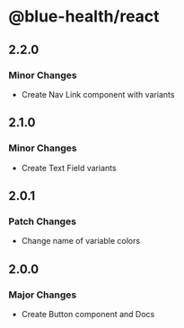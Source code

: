 # @blue-health/react

## 2.2.0

### Minor Changes

- Create Nav Link component with variants

## 2.1.0

### Minor Changes

- Create Text Field variants

## 2.0.1

### Patch Changes

- Change name of variable colors

## 2.0.0

### Major Changes

- Create Button component and Docs
